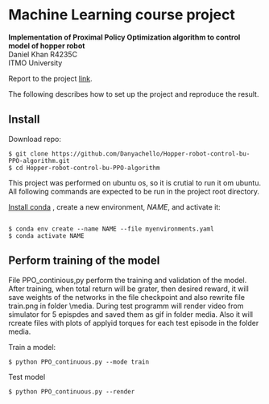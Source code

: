 # Machine Learning course project

**Implementation of Proximal Policy Optimization algorithm to control model of hopper robot**  
Daniel Khan R4235C  
ITMO University

 Report to the project [link](https://drive.google.com/file/d/1FNQtdQviKqAiIJrQJx1gZVXa6RHDkBIy/view?usp=sharing).

The following describes how to set up the project and reproduce the result.

## Install

Download repo:

```shell
$ git clone https://github.com/Danyachello/Hopper-robot-control-bu-PPO-algorithm.git
$ cd Hopper-robot-control-bu-PPO-algorithm
```
This project was performed on ubuntu os, so it is crutial to run it om ubuntu.
All following commands are expected to be run in the project root directory.

[Install conda](https://docs.conda.io/projects/conda/en/latest/user-guide/install/index.html)
, create a new environment, *NAME*, and activate it:

```shell

$ conda env create --name NAME --file myenvironments.yaml
$ conda activate NAME
```

## Perform training of the model


File PPO_continious,py perform the training and validation of the model. After training, when total return will be grater, then desired reward, it will save weights of the networks in the file checkpoint and also rewrite file train.png in folder \media. During test programm will render video from simulator for 5 epispdes and saved them as gif in folder media. Also it will rcreate files with plots of applyid torques for each test episode in the folder media.



Train a model:

```shell
$ python PPO_continuous.py --mode train
```

Test model

```shell
$ python PPO_continuous.py --render
```

